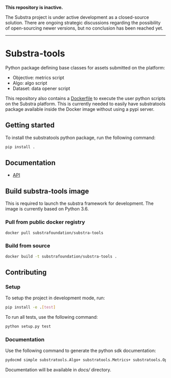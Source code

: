 **This repository is inactive.**

The Substra project is under active development as a closed-source solution. There are ongoing strategic discussions regarding the possibility of open-sourcing newer versions, but no conclusion has been reached yet.

---

# Substra-tools

Python package defining base classes for assets submitted on the platform:
- Objective: metrics script
- Algo: algo script
- Dataset: data opener script

This repository also contains a [Dockerfile](Dockerfile) to execute the user
python scripts on the Substra platform. This is currently needed to easily
have substratools package available inside the Docker image without using a
pypi server.

## Getting started

To install the substratools python package, run the following command:

```sh
pip install .
```

## Documentation

- [API](docs/api.md)

## Build substra-tools image

This is required to launch the substra framework for development. The image is
currently based on Python 3.6.

### Pull from public docker registry

```sh
docker pull substrafoundation/substra-tools
```

### Build from source

```sh
docker build -t substrafoundation/substra-tools .
```

## Contributing
### Setup

To setup the project in development mode, run:

```sh
pip install -e .[test]
```

To run all tests, use the following command:

```sh
python setup.py test
```

### Documentation

Use the following command to generate the python sdk documentation:

```sh
pydocmd simple substratools.Algo+ substratools.Metrics+ substratools.Opener+> docs/api.md
```

Documentation will be available in *docs/* directory.
